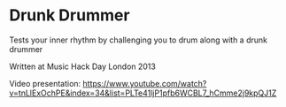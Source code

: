 # Drunk Drummer

Tests your inner rhythm by challenging you to drum along with a drunk drummer

Written at Music Hack Day London 2013

Video presentation:
https://www.youtube.com/watch?v=tnLlExOchPE&index=34&list=PLTe41ljP1pfb6WCBL7_hCmme2j9kpQJ1Z
